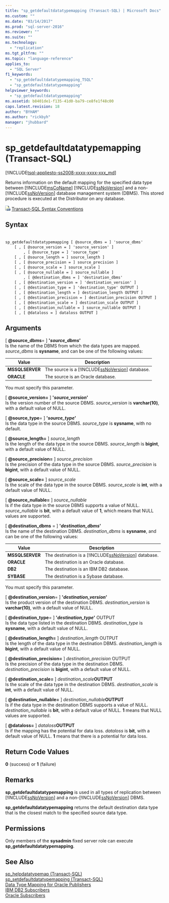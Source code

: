 ```yaml
---
title: "sp_getdefaultdatatypemapping (Transact-SQL) | Microsoft Docs"
ms.custom: ""
ms.date: "03/14/2017"
ms.prod: "sql-server-2016"
ms.reviewer: ""
ms.suite: ""
ms.technology: 
  - "replication"
ms.tgt_pltfrm: ""
ms.topic: "language-reference"
applies_to: 
  - "SQL Server"
f1_keywords: 
  - "sp_getdefaultdatatypemapping_TSQL"
  - "sp_getdefaultdatatypemapping"
helpviewer_keywords: 
  - "sp_getdefaultdatatypemapping"
ms.assetid: b8401de1-f135-41d0-ba79-ce8fe1f48c00
caps.latest.revision: 18
author: "BYHAM"
ms.author: "rickbyh"
manager: "jhubbard"
---
```

# sp_getdefaultdatatypemapping (Transact-SQL)
[!INCLUDE[tsql-appliesto-ss2008-xxxx-xxxx-xxx_md](../../includes/tsql-appliesto-ss2008-xxxx-xxxx-xxx-md.md)]

  Returns information on the default mapping for the specified data type between [!INCLUDE[msCoName](../../includes/msconame-md.md)] [!INCLUDE[ssNoVersion](../../includes/ssnoversion-md.md)] and a non-[!INCLUDE[ssNoVersion](../../includes/ssnoversion-md.md)] database management system (DBMS). This stored procedure is executed at the Distributor on any database.  
  
 ![Topic link icon](../../database-engine/configure-windows/media/topic-link.gif "Topic link icon") [Transact-SQL Syntax Conventions](../../t-sql/language-elements/transact-sql-syntax-conventions-transact-sql.md)  
  
## Syntax  
  
```  
  
sp_getdefaultdatatypemapping [ @source_dbms = ] 'source_dbms'   
    [ , [ @source_version = ] 'source_version' ]  
        , [ @source_type = ] 'source_type'    
    [ , [ @source_length = ] source_length ]  
    [ , [ @source_precision = ] source_precision ]  
    [ , [ @source_scale = ] source_scale ]  
    [ , [ @source_nullable = ] source_nullable ]  
        , [ @destination_dbms = ] 'destination_dbms'   
    [ , [ @destination_version = ] 'destination_version' ]  
    [ , [ @destination_type = ] 'destination_type' OUTPUT ]  
    [ , [ @destination_length = ] destination_length OUTPUT ]  
    [ , [ @destination_precision = ] destination_precision OUTPUT ]  
    [ , [ @destination_scale = ] destination_scale OUTPUT ]  
    [ , [ @destination_nullable = ] source_nullable OUTPUT ]  
    [ , [ @dataloss = ] dataloss OUTPUT ]  
```  
  
## Arguments  
 [ **@source_dbms**= ] **'***source_dbms***'**  
 Is the name of the DBMS from which the data types are mapped. *source_dbms* is **sysname**, and can be one of the following values:  
  
|Value|Description|  
|-----------|-----------------|  
|**MSSQLSERVER**|The source is a [!INCLUDE[ssNoVersion](../../includes/ssnoversion-md.md)] database.|  
|**ORACLE**|The source is an Oracle database.|  
  
 You must specify this parameter.  
  
 [ **@source_version=** ] **'***source_version***'**  
 Is the version number of the source DBMS. *source_version* is **varchar(10)**, with a default value of NULL.  
  
 [ **@source_type**= ] **'***source_type***'**  
 Is the data type in the source DBMS. *source_type* is **sysname**, with no default.  
  
 [ **@source_length=** ] *source_length*  
 Is the length of the data type in the source DBMS. *source_length* is **bigint**, with a default value of NULL.  
  
 [ **@source_precision=** ] *source_precision*  
 Is the precision of the data type in the source DBMS. *source_precision* is **bigint**, with a default value of NULL.  
  
 [ **@source_scale=** ] *source_scale*  
 Is the scale of the data type in the source DBMS. *source_scale* is **int**, with a default value of NULL.  
  
 [ **@source_nullable=** ] *source_nullable*  
 Is if the data type in the source DBMS supports a value of NULL. *source_nullable* is **bit**, with a default value of **1**, which means that NULL values are supported.  
  
 [ **@destination_dbms** = ] **'***destination_dbms***'**  
 Is the name of the destination DBMS. *destination_dbms* is **sysname**, and can be one of the following values:  
  
|Value|Description|  
|-----------|-----------------|  
|**MSSQLSERVER**|The destination is a [!INCLUDE[ssNoVersion](../../includes/ssnoversion-md.md)] database.|  
|**ORACLE**|The destination is an Oracle database.|  
|**DB2**|The destination is an IBM DB2 database.|  
|**SYBASE**|The destination is a Sybase database.|  
  
 You must specify this parameter.  
  
 [ **@destination_version**= ] **'***destination_version***'**  
 Is the product version of the destination DBMS. *destination_version* is **varchar(10)**, with a default value of NULL.  
  
 [ **@destination_type**= ] **'***destination_type***'** OUTPUT  
 Is the data type listed in the destination DBMS. *destination_type* is **sysname**, with a default value of NULL.  
  
 [ **@destination_length=** ] *destination_length* OUTPUT  
 Is the length of the data type in the destination DBMS. *destination_length* is **bigint**, with a default value of NULL.  
  
 [ **@destination_precision=** ] *destination_precision* OUTPUT  
 Is the precision of the data type in the destination DBMS. *destination_precision* is **bigint**, with a default value of NULL.  
  
 [ **@destination_scale=** ] *destination_scale***OUTPUT**  
 Is the scale of the data type in the destination DBMS. *destination_scale* is **int**, with a default value of NULL.  
  
 [ **@destination_nullable=** ] *destination_nullable***OUTPUT**  
 Is if the data type in the destination DBMS supports a value of NULL. *destination_nullable* is **bit**, with a default value of NULL. **1** means that NULL values are supported.  
  
 [ **@dataloss=** ] *dataloss***OUTPUT**  
 Is if the mapping has the potential for data loss. *dataloss* is **bit**, with a default value of NULL. **1** means that there is a potential for data loss.  
  
## Return Code Values  
 **0** (success) or **1** (failure)  
  
## Remarks  
 **sp_getdefaultdatatypemapping** is used in all types of replication between [!INCLUDE[ssNoVersion](../../includes/ssnoversion-md.md)] and a non-[!INCLUDE[ssNoVersion](../../includes/ssnoversion-md.md)] DBMS.  
  
 **sp_getdefaultdatatypemapping** returns the default destination data type that is the closest match to the specified source data type.  
  
## Permissions  
 Only members of the **sysadmin** fixed server role can execute **sp_getdefaultdatatypemapping**.  
  
## See Also  
 [sp_helpdatatypemap &#40;Transact-SQL&#41;](../../relational-databases/system-stored-procedures/sp-helpdatatypemap-transact-sql.md)   
 [sp_setdefaultdatatypemapping &#40;Transact-SQL&#41;](../../relational-databases/system-stored-procedures/sp-setdefaultdatatypemapping-transact-sql.md)   
 [Data Type Mapping for Oracle Publishers](../../relational-databases/replication/non-sql/data-type-mapping-for-oracle-publishers.md)   
 [IBM DB2 Subscribers](../../relational-databases/replication/non-sql/ibm-db2-subscribers.md)   
 [Oracle Subscribers](../../relational-databases/replication/non-sql/oracle-subscribers.md)  
  
  